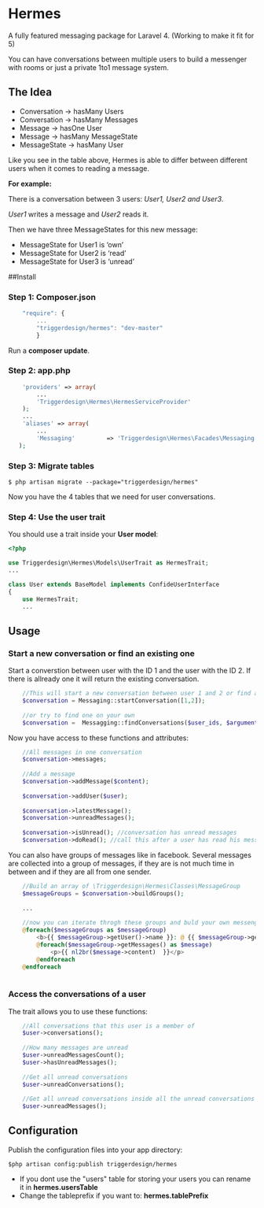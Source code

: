 Hermes
======

A fully featured messaging package for Laravel 4. (Working to make it fit for 5)

You can have conversations between multiple users to build a messenger with rooms or just a private 1to1 message system.

## The Idea

* Conversation  -> hasMany Users
* Conversation  -> hasMany Messages
* Message       -> hasOne User
* Message       -> hasMany MessageState
* MessageState  -> hasMany User

Like you see in the table above, Hermes is able to differ between different users when it comes to reading a message.

**For example:**

There is a conversation between 3 users: *User1, User2 and User3*.

*User1* writes a message and *User2* reads it.


Then we have three MessageStates for this new message:
* MessageState for User1 is ‘own’
* MessageState for User2 is ‘read’
* MessageState for User3 is ‘unread’


##Install
### Step 1: Composer.json
```Javascript
    "require": {
        ...
        "triggerdesign/hermes": "dev-master"
        }
```

Run a **composer update**.

### Step 2: app.php
```PHP
	'providers' => array(
	    ...
        'Triggerdesign\Hermes\HermesServiceProvider'
	);
	...
	'aliases' => array(
	    ...
        'Messaging'         => 'Triggerdesign\Hermes\Facades\Messaging'
   );
```

### Step 3: Migrate tables
```
$ php artisan migrate --package="triggerdesign/hermes"
```
Now you have the 4 tables that we need for user conversations.

### Step 4: Use the user trait 
You should use a trait inside your **User model**:
```PHP
<?php

use Triggerdesign\Hermes\Models\UserTrait as HermesTrait;
...

class User extends BaseModel implements ConfideUserInterface
{
    use HermesTrait;
    ...
```

## Usage

### Start a new conversation or find an existing one

Start a converstion between user with the ID 1 and the user with the ID 2. If there is allready one it will return the existing conversation.
```PHP
    //This will start a new conversation between user 1 and 2 or find an existing one
    $conversation = Messaging::startConversation([1,2]);
    
    //or try to find one on your own
    $conversation =  Messagging::findConversations($user_ids, $arguments, $limit);
```

Now you have access to these functions and attributes:
```PHP
    //All messages in one conversation
    $conversation->messages;
    
    //Add a message
    $conversation->addMessage($content);
    
    $conversation->addUser($user);
    
    $conversation->latestMessage();
    $conversation->unreadMessages();
    
    $conversation->isUnread(); //conversation has unread messages
    $conversation->doRead(); //call this after a user has read his messages
```

You can also have groups of messages like in facebook. Several messages are collected into a group of messages, if they are is not much time in between and if they are all from one sender.

```PHP
    //Build an array of \Triggerdesign\Hermes\Classes\MessageGroup
    $messageGroups = $conversation->buildGroups();
    
    ...
    
    //now you can iterate throgh these groups and buld your own messenger
    @foreach($messageGroups as $messageGroup)
        <b>{{ $messageGroup->getUser()->name }}: @ {{ $messageGroup->getStart()->format('d.m.Y H:i:s');  }}</b>
        @foreach($messageGroup->getMessages() as $message)
            <p>{{ nl2br($message->content)  }}</p>
        @endforeach
    @endforeach
    
```

### Access the conversations of a user

The trait allows you to use these functions:

```PHP
	//All conversations that this user is a member of
	$user->conversations(); 
	
	//How many messages are unread
	$user->unreadMessagesCount();
	$user->hasUnreadMessages();
	
	//Get all unread conversations
	$user->unreadConversations();
	
	//Get all unread conversations inside all the unread conversations
	$user->unreadMessages();
```


## Configuration
Publish the configuration files into your app directory:
```
$php artisan config:publish triggerdesign/hermes
```

* If you dont use the "users" table for storing your users you can rename it in **hermes.usersTable**
* Change the tableprefix if you want to: **hermes.tablePrefix**


